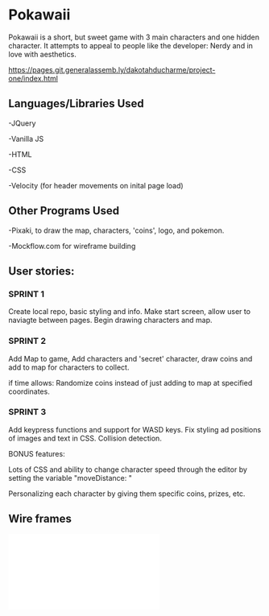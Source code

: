 # Pokawaii

Pokawaii is a short, but sweet game with 3 main characters and one hidden character. It attempts to appeal to people like the developer: Nerdy and in love with aesthetics.

https://pages.git.generalassemb.ly/dakotahducharme/project-one/index.html

## Languages/Libraries Used

-JQuery

-Vanilla JS

-HTML

-CSS

-Velocity (for header movements on inital page load)

## Other Programs Used

-Pixaki, to draw the map, characters, 'coins', logo, and pokemon.

-Mockflow.com for wireframe building

## User stories:

### SPRINT 1

Create local repo, basic styling and info. Make start screen, allow user to naviagte between pages. Begin drawing characters and map.

### SPRINT 2

Add Map to game, Add characters and 'secret' character, draw coins and add to map for characters to collect.

if time allows: Randomize coins instead of just adding to map at specified coordinates.

### SPRINT 3

Add keypress functions and support for WASD keys. Fix styling ad positions of images and text in CSS. Collision detection.



BONUS features:

Lots of CSS and ability to change character speed through the editor by setting the variable "moveDistance: "

Personalizing each character by giving them specific coins, prizes, etc.

## Wire frames

![Link to wireframes](wireframe.pdf)
